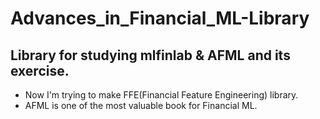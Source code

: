 # Advances_in_Financial_ML-Library
## Library for studying mlfinlab & AFML and its exercise.

- Now I'm trying to make FFE(Financial Feature Engineering) library.
- AFML is one of the most valuable book for Financial ML.
